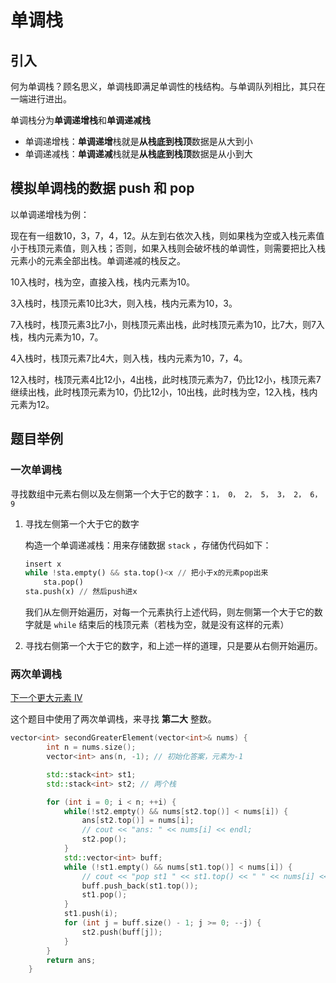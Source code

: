 # 单调栈

## 引入

何为单调栈？顾名思义，单调栈即满足单调性的栈结构。与单调队列相比，其只在一端进行进出。

单调栈分为**单调递增栈**和**单调递减栈**

- 单调递增栈：**单调递增**栈就是**从栈底到栈顶**数据是从大到小
- 单调递减栈：**单调递减**栈就是**从栈底到栈顶**数据是从小到大

## 模拟单调栈的数据 push 和 pop

以单调递增栈为例：

现在有一组数10，3，7，4，12。从左到右依次入栈，则如果栈为空或入栈元素值小于栈顶元素值，则入栈；否则，如果入栈则会破坏栈的单调性，则需要把比入栈元素小的元素全部出栈。单调递减的栈反之。

10入栈时，栈为空，直接入栈，栈内元素为10。

3入栈时，栈顶元素10比3大，则入栈，栈内元素为10，3。

7入栈时，栈顶元素3比7小，则栈顶元素出栈，此时栈顶元素为10，比7大，则7入栈，栈内元素为10，7。

4入栈时，栈顶元素7比4大，则入栈，栈内元素为10，7，4。

12入栈时，栈顶元素4比12小，4出栈，此时栈顶元素为7，仍比12小，栈顶元素7继续出栈，此时栈顶元素为10，仍比12小，10出栈，此时栈为空，12入栈，栈内元素为12。

## 题目举例

### 一次单调栈

寻找数组中元素右侧以及左侧第一个大于它的数字：`1， 0， 2， 5， 3， 2， 6， 9`

1. 寻找左侧第一个大于它的数字

    构造一个单调递减栈：用来存储数据 `stack` ，存储伪代码如下：

    ```python
    insert x
    while !sta.empty() && sta.top()<x // 把小于x的元素pop出来
        sta.pop()
    sta.push(x) // 然后push进x
    ```

    我们从左侧开始遍历，对每一个元素执行上述代码，则左侧第一个大于它的数字就是 `while` 结束后的栈顶元素（若栈为空，就是没有这样的元素）

2. 寻找右侧第一个大于它的数字，和上述一样的道理，只是要从右侧开始遍历。

### 两次单调栈

[下一个更大元素 IV](https://leetcode.cn/problems/next-greater-element-iv/description/)

这个题目中使用了两次单调栈，来寻找 **第二大** 整数。

```C++
vector<int> secondGreaterElement(vector<int>& nums) {
        int n = nums.size();
        vector<int> ans(n, -1); // 初始化答案，元素为-1

        std::stack<int> st1;
        std::stack<int> st2; // 两个栈

        for (int i = 0; i < n; ++i) {
            while(!st2.empty() && nums[st2.top()] < nums[i]) {
                ans[st2.top()] = nums[i];
                // cout << "ans: " << nums[i] << endl;
                st2.pop();
            }
            std::vector<int> buff;
            while (!st1.empty() && nums[st1.top()] < nums[i]) {
                // cout << "pop st1 " << st1.top() << " " << nums[i] << endl;
                buff.push_back(st1.top());
                st1.pop();
            }
            st1.push(i);
            for (int j = buff.size() - 1; j >= 0; --j) {
                st2.push(buff[j]);
            }
        }
        return ans;
    }
```

